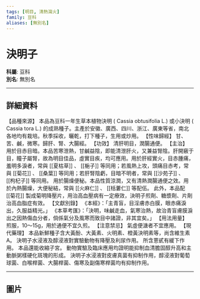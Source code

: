 ```yaml
---
tags: [明目, 清熱瀉火]
family: 豆科
aliases: [無別名]
---
```


# 決明子

**科屬**: 豆科  
**別名**: 無別名  

---

## 詳細資料
【品種來源】
本品為豆科一年生草本植物決明 (
Cassia obtusifolia
L.) 或小決明 (
Cassia tora
L.) 的成熟種子。主產於安徽、廣西、四川、浙江、廣東等省，南北各地均有栽培。秋季採收，曬乾，打下種子，生用或炒用。
【性味歸經】
甘、苦、鹹，微寒。歸肝、腎、大腸經。
【功效】
清肝明目，潤腸通便。
【主治】
用於目赤目暗。本品苦寒泄熱，甘鹹益陰，即能清泄肝火，又兼益腎陰。肝開竅于目，瞳子屬腎，故為明目佳品，虛實目疾，均可應用。用於肝經實火，目赤腫痛，羞明多淚者，常與 [[夏枯草]] 、 [[梔子]] 等同用；若風熱上攻，頭痛目赤考，常與 [[菊花]] 、 [[桑葉]] 等同用；若肝腎陰虧，目暗不明者，常與 [[沙苑子]] 、 [[枸杞子]] 等同用。
用於腸燥便秘。本品性質涼潤，又有清熱潤腸通便之效。用於內熱腸燥，大便秘結，常與 [[火麻仁]] 、 [[栝蔞仁]] 等配伍。
此外，本品配 [[菊花]] 製成菊明降壓片，用治高血壓病有一定療效，決明子煎劑、糖漿劑、片劑治高血脂症有效。
【文獻別錄】
《本經》：「主青盲，目淫膚赤白膜，眼赤痛淚出，久服益精光。」
《本草考匯》：「決明，味鹹走血，氣寒治熱，故治青盲膚膜淚出之因熱傷血分者，倘係氣分及風寒而致目中諸證，非其宜矣。」
【用法用量】
煎服，10～15g，用於通便不宜久煎。
【注意禁忌】
氣虛便溏者不宜應用。
【現代藥理】
本品新鮮種子含大黃酚、大黃素、火明素、橙黃決明素等，尚含維生素A。
決明子水浸液及醇浸液對實驗動物有降壓及利尿作用。
所含蒽甙有緩下作用。
本品還能收縮子宮。
動物實驗及臨床應用均證明能抑制血清膽固醇升高和主動脈粥樣硬化斑塊的形成。
決明子水浸液對皮膚真菌有抑制作用，醇浸液對葡萄球菌、白喉桿菌、大腸桿菌、傷寒及副傷寒桿菌均有抑制作用。

---

## 圖片
